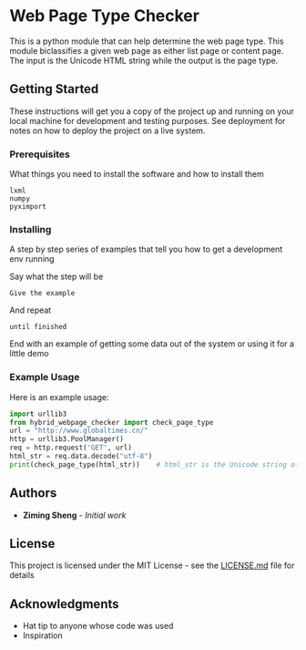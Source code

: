 # Web Page Type Checker

This is a python module that can help determine the web page type. This module biclassifies a given web page as either list page or content page.
The input is the Unicode HTML string while the output is the page type.

## Getting Started

These instructions will get you a copy of the project up and running on your local machine for development and testing purposes. See deployment for notes on how to deploy the project on a live system.

### Prerequisites

What things you need to install the software and how to install them

```
lxml
numpy
pyximport
```

### Installing

A step by step series of examples that tell you how to get a development env running

Say what the step will be

```
Give the example
```

And repeat

```
until finished
```

End with an example of getting some data out of the system or using it for a little demo

### Example Usage

Here is an example usage:

```python
import urllib3
from hybrid_webpage_checker import check_page_type
url = "http://www.globaltimes.cn/"
http = urllib3.PoolManager()
req = http.request('GET', url)
html_str = req.data.decode("utf-8")
print(check_page_type(html_str))    # html_str is the Unicode string of the page content
```

## Authors

* **Ziming Sheng** - *Initial work*

## License

This project is licensed under the MIT License - see the [LICENSE.md](LICENSE.md) file for details

## Acknowledgments

* Hat tip to anyone whose code was used
* Inspiration
